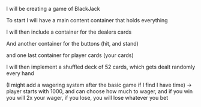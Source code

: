 I will be creating a game of BlackJack

To start I will have a main content container that holds everything

I will then include a container for the dealers cards

And another container for the buttons (hit, and stand)

and one last container for player cards (your cards)

I will then implement a shuffled deck of 52 cards, which gets dealt randomly every hand




(I might add a wagering system after the basic game if I find I have time) -> player starts with 1000, and can choose how much to wager, and if you win you will 2x your wager, if you lose, you will lose whatever you bet


